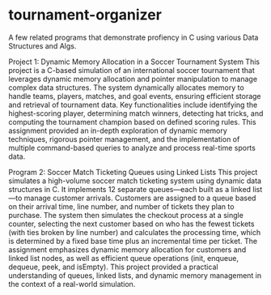 # tournament-organizer

A few related programs that demonstrate profiency in C using various Data Structures and Algs.

Project 1: Dynamic Memory Allocation in a Soccer Tournament System
This project is a C-based simulation of an international soccer tournament that leverages dynamic memory allocation and pointer manipulation to manage complex data structures. 
The system dynamically allocates memory to handle teams, players, matches, and goal events, ensuring efficient storage and retrieval of tournament data. 
Key functionalities include identifying the highest-scoring player, determining match winners, detecting hat tricks, and computing the tournament champion based on defined scoring rules. This assignment provided an in-depth exploration of dynamic memory techniques, rigorous pointer management, and the implementation of multiple command-based queries to analyze and process real-time sports data.

Program 2: Soccer Match Ticketing Queues using Linked Lists
This project simulates a high-volume soccer match ticketing system using dynamic data structures in C. It implements 12 separate queues—each built as a linked list—to manage customer arrivals. Customers are assigned to a queue based on their arrival time, line number, and number of tickets they plan to purchase. The system then simulates the checkout process at a single counter, selecting the next customer based on who has the fewest tickets (with ties broken by line number) and calculates the processing time, which is determined by a fixed base time plus an incremental time per ticket. The assignment emphasizes dynamic memory allocation for customers and linked list nodes, as well as efficient queue operations (init, enqueue, dequeue, peek, and isEmpty). This project provided a practical understanding of queues, linked lists, and dynamic memory management in the context of a real-world simulation.

